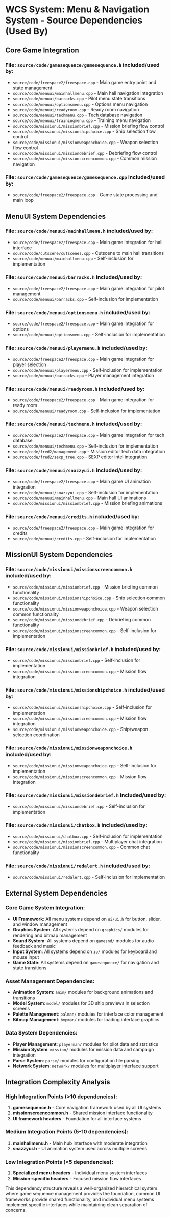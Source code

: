 # WCS System: Menu & Navigation System - Source Dependencies (Used By)

## Core Game Integration

### File: `source/code/gamesequence/gamesequence.h` included/used by:
- `source/code/freespace2/freespace.cpp` - Main game entry point and state management
- `source/code/menuui/mainhallmenu.cpp` - Main hall navigation integration
- `source/code/menuui/barracks.cpp` - Pilot menu state transitions
- `source/code/menuui/optionsmenu.cpp` - Options menu navigation
- `source/code/menuui/readyroom.cpp` - Ready room navigation
- `source/code/menuui/techmenu.cpp` - Tech database navigation
- `source/code/menuui/trainingmenu.cpp` - Training menu navigation
- `source/code/missionui/missionbrief.cpp` - Mission briefing flow control
- `source/code/missionui/missionshipchoice.cpp` - Ship selection flow control
- `source/code/missionui/missionweaponchoice.cpp` - Weapon selection flow control
- `source/code/missionui/missiondebrief.cpp` - Debriefing flow control
- `source/code/missionui/missionscreencommon.cpp` - Common mission navigation

### File: `source/code/gamesequence/gamesequence.cpp` included/used by:
- `source/code/freespace2/freespace.cpp` - Game state processing and main loop

## MenuUI System Dependencies

### File: `source/code/menuui/mainhallmenu.h` included/used by:
- `source/code/freespace2/freespace.cpp` - Main game integration for hall interface
- `source/code/cutscene/cutscenes.cpp` - Cutscene to main hall transitions
- `source/code/menuui/mainhallmenu.cpp` - Self-inclusion for implementation

### File: `source/code/menuui/barracks.h` included/used by:
- `source/code/freespace2/freespace.cpp` - Main game integration for pilot management
- `source/code/menuui/barracks.cpp` - Self-inclusion for implementation

### File: `source/code/menuui/optionsmenu.h` included/used by:
- `source/code/freespace2/freespace.cpp` - Main game integration for options
- `source/code/menuui/optionsmenu.cpp` - Self-inclusion for implementation

### File: `source/code/menuui/playermenu.h` included/used by:
- `source/code/freespace2/freespace.cpp` - Main game integration for player selection
- `source/code/menuui/playermenu.cpp` - Self-inclusion for implementation
- `source/code/menuui/barracks.cpp` - Player management integration

### File: `source/code/menuui/readyroom.h` included/used by:
- `source/code/freespace2/freespace.cpp` - Main game integration for ready room
- `source/code/menuui/readyroom.cpp` - Self-inclusion for implementation

### File: `source/code/menuui/techmenu.h` included/used by:
- `source/code/freespace2/freespace.cpp` - Main game integration for tech database
- `source/code/menuui/techmenu.cpp` - Self-inclusion for implementation
- `source/code/fred2/management.cpp` - Mission editor tech data integration
- `source/code/fred2/sexp_tree.cpp` - SEXP editor intel integration

### File: `source/code/menuui/snazzyui.h` included/used by:
- `source/code/freespace2/freespace.cpp` - Main game UI animation integration
- `source/code/menuui/snazzyui.cpp` - Self-inclusion for implementation
- `source/code/menuui/mainhallmenu.cpp` - Main hall UI animations
- `source/code/missionui/missionbrief.cpp` - Mission briefing animations

### File: `source/code/menuui/credits.h` included/used by:
- `source/code/freespace2/freespace.cpp` - Main game integration for credits
- `source/code/menuui/credits.cpp` - Self-inclusion for implementation

## MissionUI System Dependencies

### File: `source/code/missionui/missionscreencommon.h` included/used by:
- `source/code/missionui/missionbrief.cpp` - Mission briefing common functionality
- `source/code/missionui/missionshipchoice.cpp` - Ship selection common functionality
- `source/code/missionui/missionweaponchoice.cpp` - Weapon selection common functionality
- `source/code/missionui/missiondebrief.cpp` - Debriefing common functionality
- `source/code/missionui/missionscreencommon.cpp` - Self-inclusion for implementation

### File: `source/code/missionui/missionbrief.h` included/used by:
- `source/code/missionui/missionbrief.cpp` - Self-inclusion for implementation
- `source/code/missionui/missionscreencommon.cpp` - Mission flow integration

### File: `source/code/missionui/missionshipchoice.h` included/used by:
- `source/code/missionui/missionshipchoice.cpp` - Self-inclusion for implementation
- `source/code/missionui/missionscreencommon.cpp` - Mission flow integration
- `source/code/missionui/missionweaponchoice.cpp` - Ship/weapon selection coordination

### File: `source/code/missionui/missionweaponchoice.h` included/used by:
- `source/code/missionui/missionweaponchoice.cpp` - Self-inclusion for implementation
- `source/code/missionui/missionscreencommon.cpp` - Mission flow integration

### File: `source/code/missionui/missiondebrief.h` included/used by:
- `source/code/missionui/missiondebrief.cpp` - Self-inclusion for implementation

### File: `source/code/missionui/chatbox.h` included/used by:
- `source/code/missionui/chatbox.cpp` - Self-inclusion for implementation
- `source/code/missionui/missionbrief.cpp` - Multiplayer chat integration
- `source/code/missionui/missionscreencommon.cpp` - Common chat functionality

### File: `source/code/missionui/redalert.h` included/used by:
- `source/code/missionui/redalert.cpp` - Self-inclusion for implementation

## External System Dependencies

### Core Game System Integration:
- **UI Framework**: All menu systems depend on `ui/ui.h` for button, slider, and window management
- **Graphics System**: All systems depend on `graphics/` modules for rendering and bitmap management
- **Sound System**: All systems depend on `gamesnd/` modules for audio feedback and music
- **Input System**: All systems depend on `io/` modules for keyboard and mouse input
- **Game State**: All systems depend on `gamesequence/` for navigation and state transitions

### Asset Management Dependencies:
- **Animation System**: `anim/` modules for background animations and transitions
- **Model System**: `model/` modules for 3D ship previews in selection screens
- **Palette Management**: `palman/` modules for interface color management
- **Bitmap Management**: `bmpman/` modules for loading interface graphics

### Data System Dependencies:
- **Player Management**: `playerman/` modules for pilot data and statistics
- **Mission System**: `mission/` modules for mission data and campaign integration
- **Parse System**: `parse/` modules for configuration file parsing
- **Network System**: `network/` modules for multiplayer interface support

## Integration Complexity Analysis

### High Integration Points (>10 dependencies):
1. **gamesequence.h** - Core navigation framework used by all UI systems
2. **missionscreencommon.h** - Shared mission interface functionality
3. **UI framework headers** - Foundation for all interface systems

### Medium Integration Points (5-10 dependencies):
1. **mainhallmenu.h** - Main hub interface with moderate integration
2. **snazzyui.h** - UI animation system used across multiple screens

### Low Integration Points (<5 dependencies):
1. **Specialized menu headers** - Individual menu system interfaces
2. **Mission-specific headers** - Focused mission flow interfaces

This dependency structure reveals a well-organized hierarchical system where game sequence management provides the foundation, common UI frameworks provide shared functionality, and individual menu systems implement specific interfaces while maintaining clean separation of concerns.